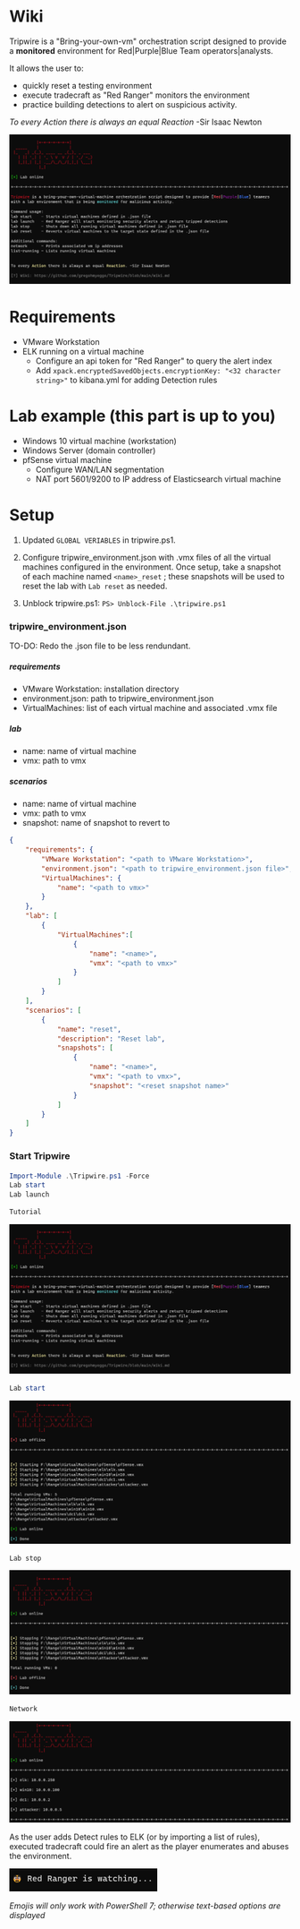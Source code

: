 # Wiki

Tripwire is a "Bring-your-own-vm" orchestration script designed to provide a **monitored** environment for Red|Purple|Blue Team operators|analysts. 

It allows the user to:  
- quickly reset a testing environment 
- execute tradecraft as "Red Ranger" monitors the environment  
- practice building detections to alert on suspicious activity.

*To every Action there is always an equal Reaction* -Sir Isaac Newton

![Tripwire](Content/tripwire.png)

# Requirements  
- VMware Workstation
- ELK running on a virtual machine  
  - Configure an api token for "Red Ranger" to query the alert index
  - Add `xpack.encryptedSavedObjects.encryptionKey: "<32 character string>"` to kibana.yml for adding Detection rules  

# Lab example (this part is up to you)
- Windows 10 virtual machine (workstation)  
- Windows Server (domain controller)  
- pfSense virtual machine
  - Configure WAN/LAN segmentation
  - NAT port 5601/9200 to IP address of Elasticsearch virtual machine  

# Setup  
1) Updated `GLOBAL VERIABLES` in tripwire.ps1.  

2) Configure tripwire_environment.json with .vmx files of all the virtual machines configured in the environment. Once setup, take a snapshot of each machine named `<name>_reset` ; these snapshots will be used to reset the lab with `Lab reset` as needed.  

3) Unblock tripwire.ps1: `PS> Unblock-File .\tripwire.ps1`  

### tripwire_environment.json
TO-DO: Redo the .json file to be less rendundant. 
##### requirements
- VMware Workstation: installation directory
- environment.json: path to tripwire_environment.json
- VirtualMachines: list of each virtual machine and associated .vmx file

##### lab
- name: name of virtual machine
- vmx: path to vmx

##### scenarios
- name: name of virtual machine
- vmx: path to vmx
- snapshot: name of snapshot to revert to

```json
{
    "requirements": {
        "VMware Workstation": "<path to VMware Workstation>",
        "environment.json": "<path to tripwire_environment.json file>",
        "VirtualMachines": {
            "name": "<path to vmx>"
        }
    },
    "lab": [
        {
            "VirtualMachines":[
                {
                    "name": "<name>",
                    "vmx": "<path to vmx>"
                }
            ]
        }
    ],
    "scenarios": [
        {
            "name": "reset",
            "description": "Reset lab",
            "snapshots": [
                {
                    "name": "<name>",
                    "vmx": "<path to vmx>",
                    "snapshot": "<reset snapshot name>"
                }
            ]
        }
    ]
}
```

### Start Tripwire
```powershell
Import-Module .\Tripwire.ps1 -Force
Lab start
Lab launch
```

```powershell
Tutorial
```
![Tutorial](Content/tripwire.png)

```powershell
Lab start
```
![Lab Start](Content/LabStart.png)

```powershell
Lab stop
```
![Lab Stop](Content/LabStop.png)

```powershell
Network
```
![Network](Content/Network.png)

As the user adds Detect rules to ELK (or by importing a list of rules), executed tradecraft could fire an alert as the player enumerates and abuses the environment.  

![Red Ranger](Content/RedRanger.png)  

*Emojis will only work with PowerShell 7; otherwise text-based options are displayed*
